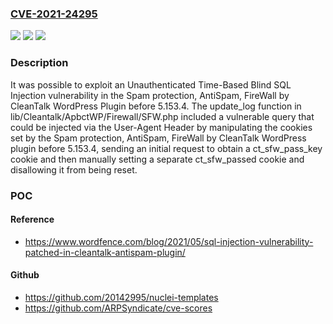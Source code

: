 ### [CVE-2021-24295](https://cve.mitre.org/cgi-bin/cvename.cgi?name=CVE-2021-24295)
![](https://img.shields.io/static/v1?label=Product&message=Spam%20protection%2C%20AntiSpam%2C%20FireWall%20by%20CleanTalk&color=blue)
![](https://img.shields.io/static/v1?label=Version&message=5.153.4%20&color=brightgreen)
![](https://img.shields.io/static/v1?label=Vulnerability&message=CWE-89%20SQL%20Injection&color=brightgreen)

### Description

It was possible to exploit an Unauthenticated Time-Based Blind SQL Injection vulnerability in the Spam protection, AntiSpam, FireWall by CleanTalk WordPress Plugin before 5.153.4. The update_log function in lib/Cleantalk/ApbctWP/Firewall/SFW.php included a vulnerable query that could be injected via the User-Agent Header by manipulating the cookies set by the Spam protection, AntiSpam, FireWall by CleanTalk WordPress plugin before 5.153.4, sending an initial request to obtain a ct_sfw_pass_key cookie and then manually setting a separate ct_sfw_passed cookie and disallowing it from being reset.

### POC

#### Reference
- https://www.wordfence.com/blog/2021/05/sql-injection-vulnerability-patched-in-cleantalk-antispam-plugin/

#### Github
- https://github.com/20142995/nuclei-templates
- https://github.com/ARPSyndicate/cve-scores

